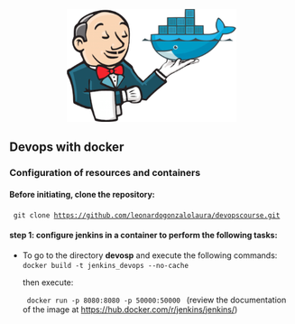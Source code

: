 <p align="center">
<img src="jenkins_docker.png" alt="Description of the image" width="300" height="200" align:"center">
<p>

## Devops with docker

### Configuration of resources and containers

#### Before initiating, clone the repository: 

<code> git clone https://github.com/leonardogonzalolaura/devopscourse.git
</code>


#### step 1: configure jenkins in a container to perform the following tasks:

- To go to the directory **devosp** and execute the following commands:
  <code> docker build -t jenkins_devops --no-cache </code>

  then execute:

  <code> docker run -p 8080:8080 -p 50000:50000 </code> (review the documentation of the image at https://hub.docker.com/r/jenkins/jenkins/)


